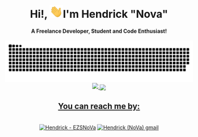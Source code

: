<div align="center">
<h1 align="center">Hi!, <img width="35" src="https://github.com/EZSNoVa/EZSNoVa/blob/main/assets/waving.gif">I'm Hendrick "Nova"</h1>
<h4 align="center">A Freelance Developer, Student and Code Enthusiast!</h4>
</div> 
<div align="center">
  <a href="https://github.com/EZSNoVa/EZSNoVa/blob/main/assets/grid-snake.svg">
  <img  src="https://github.com/EZSNoVa/EZSNoVa/blob/main/assets/grid-snake.svg"
       alt="snake eating github activity grid" /></a>
</div>

<div align="center" style="display: inline_block">
  <a href="https://github.com/EZSNoVa">
  
  <img height="170px" src="https://github-readme-stats.vercel.app/api/top-langs/?username=EZSNoVa&theme=radical&layout=compact&hide=CSS"/>
    
  <img align="center" height="175px" src="https://github-readme-stats.vercel.app/api?username=EZSNoVa&theme=radical&show_icons=true"/>
    
</div>
  
 <div>
    <h2 align="center">You can reach me by:</h2>
    <p align="center">
      <br/>
      <a href="https://www.linkedin.com/in/hendrick-rodriguez-a6a4b8251/" target="blank"><img align="center"
         src="https://img.shields.io/badge/linkedin-%231DA1F2.svg?style=for-the-badge&logo=linkedin&logoColor=white"
         alt="Hendrick - EZSNoVa" height="30"/></a>
      <a href="mailto:hendrickrodriguez.py@gmail.com" target="blank"><img align="center"
         src="https://img.shields.io/badge/gmail-EA4335.svg?style=for-the-badge&logo=gmail&logoColor=white"
         alt="Hendrick (NoVa) gmail" height="30"/></a>
    </p>
  </div>
  
